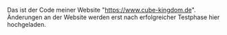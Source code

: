 Das ist der Code meiner Website "https://www.cube-kingdom.de".
Änderungen an der Website werden erst nach erfolgreicher Testphase hier hochgeladen.
